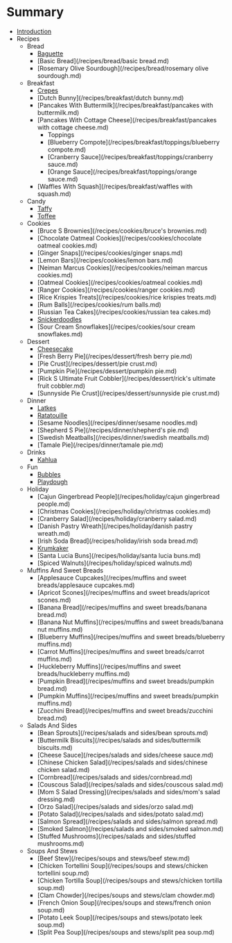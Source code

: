 # Summary

* [Introduction](README.md)
* Recipes
  * Bread
    * [Baguette](/recipes/bread/baguette.md)
    * [Basic Bread](/recipes/bread/basic bread.md)
    * [Rosemary Olive Sourdough](/recipes/bread/rosemary olive sourdough.md)
  * Breakfast
    * [Crepes](/recipes/breakfast/crepes.md)
    * [Dutch Bunny](/recipes/breakfast/dutch bunny.md)
    * [Pancakes With Buttermilk](/recipes/breakfast/pancakes with buttermilk.md)
    * [Pancakes With Cottage Cheese](/recipes/breakfast/pancakes with cottage cheese.md)
      * Toppings
      * [Blueberry Compote](/recipes/breakfast/toppings/blueberry compote.md)
      * [Cranberry Sauce](/recipes/breakfast/toppings/cranberry sauce.md)
      * [Orange Sauce](/recipes/breakfast/toppings/orange sauce.md)
    * [Waffles With Squash](/recipes/breakfast/waffles with squash.md)
  * Candy
    * [Taffy](/recipes/candy/taffy.md)
    * [Toffee](/recipes/candy/toffee.md)
  * Cookies
    * \[Bruce S Brownies\]\(/recipes/cookies/bruce's brownies.md\)
    * [Chocolate Oatmeal Cookies](/recipes/cookies/chocolate oatmeal cookies.md)
    * [Ginger Snaps](/recipes/cookies/ginger snaps.md)
    * [Lemon Bars](/recipes/cookies/lemon bars.md)
    * [Neiman Marcus Cookies](/recipes/cookies/neiman marcus cookies.md)
    * [Oatmeal Cookies](/recipes/cookies/oatmeal cookies.md)
    * [Ranger Cookies](/recipes/cookies/ranger cookies.md)
    * [Rice Krispies Treats](/recipes/cookies/rice krispies treats.md)
    * [Rum Balls](/recipes/cookies/rum balls.md)
    * [Russian Tea Cakes](/recipes/cookies/russian tea cakes.md)
    * [Snickerdoodles](/recipes/cookies/snickerdoodles.md)
    * [Sour Cream Snowflakes](/recipes/cookies/sour cream snowflakes.md)
  * Dessert
    * [Cheesecake](/recipes/dessert/cheesecake.md)
    * [Fresh Berry Pie](/recipes/dessert/fresh berry pie.md)
    * [Pie Crust](/recipes/dessert/pie crust.md)
    * [Pumpkin Pie](/recipes/dessert/pumpkin pie.md)
    * \[Rick S Ultimate Fruit Cobbler\]\(/recipes/dessert/rick's ultimate fruit cobbler.md\)
    * [Sunnyside Pie Crust](/recipes/dessert/sunnyside pie crust.md)
  * Dinner
    * [Latkes](/recipes/dinner/latkes.md)
    * [Ratatouille](/recipes/dinner/ratatouille.md)
    * [Sesame Noodles](/recipes/dinner/sesame noodles.md)
    * \[Shepherd S Pie\]\(/recipes/dinner/shepherd's pie.md\)
    * [Swedish Meatballs](/recipes/dinner/swedish meatballs.md)
    * [Tamale Pie](/recipes/dinner/tamale pie.md)
  * Drinks
    * [Kahlua](/recipes/drinks/kahlua.md)
  * Fun
    * [Bubbles](/recipes/fun/bubbles.md)
    * [Playdough](/recipes/fun/playdough.md)
  * Holiday
    * [Cajun Gingerbread People](/recipes/holiday/cajun gingerbread people.md)
    * [Christmas Cookies](/recipes/holiday/christmas cookies.md)
    * [Cranberry Salad](/recipes/holiday/cranberry salad.md)
    * [Danish Pastry Wreath](/recipes/holiday/danish pastry wreath.md)
    * [Irish Soda Bread](/recipes/holiday/irish soda bread.md)
    * [Krumkaker](/recipes/holiday/krumkaker.md)
    * [Santa Lucia Buns](/recipes/holiday/santa lucia buns.md)
    * [Spiced Walnuts](/recipes/holiday/spiced walnuts.md)
  * Muffins And Sweet Breads
    * [Applesauce Cupcakes](/recipes/muffins and sweet breads/applesauce cupcakes.md)
    * [Apricot Scones](/recipes/muffins and sweet breads/apricot scones.md)
    * [Banana Bread](/recipes/muffins and sweet breads/banana bread.md)
    * [Banana Nut Muffins](/recipes/muffins and sweet breads/banana nut muffins.md)
    * [Blueberry Muffins](/recipes/muffins and sweet breads/blueberry muffins.md)
    * [Carrot Muffins](/recipes/muffins and sweet breads/carrot muffins.md)
    * [Huckleberry Muffins](/recipes/muffins and sweet breads/huckleberry muffins.md)
    * [Pumpkin Bread](/recipes/muffins and sweet breads/pumpkin bread.md)
    * [Pumpkin Muffins](/recipes/muffins and sweet breads/pumpkin muffins.md)
    * [Zucchini Bread](/recipes/muffins and sweet breads/zucchini bread.md)
  * Salads And Sides
    * [Bean Sprouts](/recipes/salads and sides/bean sprouts.md)
    * [Buttermilk Biscuits](/recipes/salads and sides/buttermilk biscuits.md)
    * [Cheese Sauce](/recipes/salads and sides/cheese sauce.md)
    * [Chinese Chicken Salad](/recipes/salads and sides/chinese chicken salad.md)
    * [Cornbread](/recipes/salads and sides/cornbread.md)
    * [Couscous Salad](/recipes/salads and sides/couscous salad.md)
    * \[Mom S Salad Dressing\]\(/recipes/salads and sides/mom's salad dressing.md\)
    * [Orzo Salad](/recipes/salads and sides/orzo salad.md)
    * [Potato Salad](/recipes/salads and sides/potato salad.md)
    * [Salmon Spread](/recipes/salads and sides/salmon spread.md)
    * [Smoked Salmon](/recipes/salads and sides/smoked salmon.md)
    * [Stuffed Mushrooms](/recipes/salads and sides/stuffed mushrooms.md)
  * Soups And Stews
    * [Beef Stew](/recipes/soups and stews/beef stew.md)
    * [Chicken Tortellini Soup](/recipes/soups and stews/chicken tortellini soup.md)
    * [Chicken Tortilla Soup](/recipes/soups and stews/chicken tortilla soup.md)
    * [Clam Chowder](/recipes/soups and stews/clam chowder.md)
    * [French Onion Soup](/recipes/soups and stews/french onion soup.md)
    * [Potato Leek Soup](/recipes/soups and stews/potato leek soup.md)
    * [Split Pea Soup](/recipes/soups and stews/split pea soup.md)

